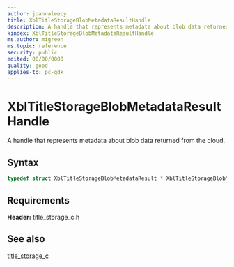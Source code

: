 ```yaml
---
author: joannaleecy
title: XblTitleStorageBlobMetadataResultHandle
description: A handle that represents metadata about blob data returned from the cloud.
kindex: XblTitleStorageBlobMetadataResultHandle
ms.author: migreen
ms.topic: reference
security: public
edited: 00/00/0000
quality: good
applies-to: pc-gdk
---
```


# XblTitleStorageBlobMetadataResultHandle  

A handle that represents metadata about blob data returned from the cloud.    

## Syntax  
  
```cpp
typedef struct XblTitleStorageBlobMetadataResult * XblTitleStorageBlobMetadataResultHandle;  
```  

## Requirements  
  
**Header:** title_storage_c.h
  
## See also  
[title_storage_c](../title_storage_c_members.md)  
  
  